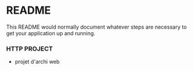 # README #

This README would normally document whatever steps are necessary to get your application up and running.

### HTTP PROJECT ###

* projet d'archi web